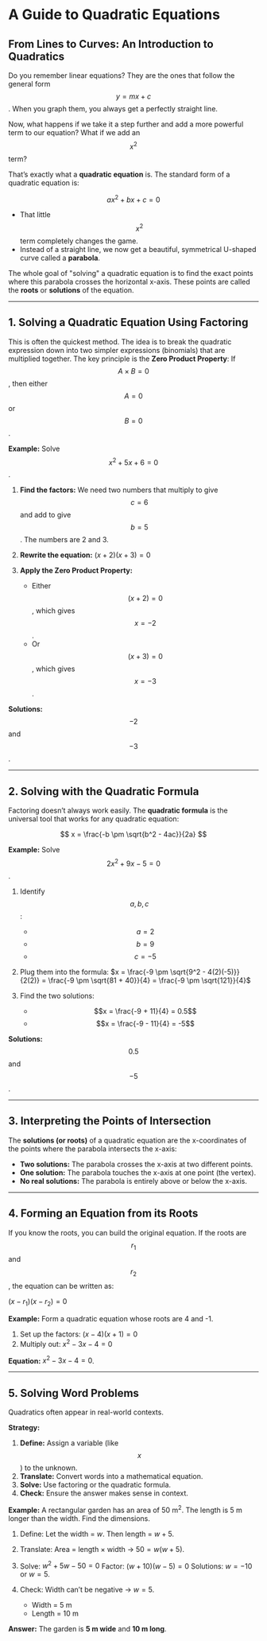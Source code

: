 # A Guide to Quadratic Equations

## From Lines to Curves: An Introduction to Quadratics

Do you remember linear equations? They are the ones that follow the general form $$y = mx + c$$. When you graph them, you always get a perfectly straight line.

Now, what happens if we take it a step further and add a more powerful term to our equation? What if we add an $$x^2$$ term?

That’s exactly what a **quadratic equation** is. The standard form of a quadratic equation is:

$$
ax^2 + bx + c = 0
$$

* That little $$x^2$$ term completely changes the game.
* Instead of a straight line, we now get a beautiful, symmetrical U-shaped curve called a **parabola**.

The whole goal of "solving" a quadratic equation is to find the exact points where this parabola crosses the horizontal x-axis. These points are called the **roots** or **solutions** of the equation.

---

## 1. Solving a Quadratic Equation Using Factoring

This is often the quickest method. The idea is to break the quadratic expression down into two simpler expressions (binomials) that are multiplied together. The key principle is the **Zero Product Property**: If $$A \times B = 0$$, then either $$A = 0$$ or $$B = 0$$.

**Example:** Solve $$x^2 + 5x + 6 = 0$$.

1. **Find the factors:** We need two numbers that multiply to give $$c = 6$$ and add to give $$b = 5$$. The numbers are 2 and 3.
2. **Rewrite the equation:**
   $(x + 2)(x + 3) = 0$
3. **Apply the Zero Product Property:**

   * Either $$(x + 2) = 0$$, which gives $$x = -2$$.
   * Or $$(x + 3) = 0$$, which gives $$x = -3$$.

**Solutions:** $$-2$$ and $$-3$$.



---

## 2. Solving with the Quadratic Formula

Factoring doesn’t always work easily. The **quadratic formula** is the universal tool that works for any quadratic equation:

$$
x = \frac{-b \pm \sqrt{b^2 - 4ac}}{2a}
$$

**Example:** Solve $$2x^2 + 9x - 5 = 0$$.

1. Identify $$a, b, c$$:

   * $$a = 2$$
   * $$b = 9$$
   * $$c = -5$$
2. Plug them into the formula:
   $x = \frac{-9 \pm \sqrt{9^2 - 4(2)(-5)}}{2(2)} = \frac{-9 \pm \sqrt{81 + 40}}{4} = \frac{-9 \pm \sqrt{121}}{4}$
3. Find the two solutions:

   * $$x = \frac{-9 + 11}{4} = 0.5$$
   * $$x = \frac{-9 - 11}{4} = -5$$

**Solutions:** $$0.5$$ and $$-5$$.



---

## 3. Interpreting the Points of Intersection

The **solutions (or roots)** of a quadratic equation are the x-coordinates of the points where the parabola intersects the x-axis:

* **Two solutions:** The parabola crosses the x-axis at two different points.
* **One solution:** The parabola touches the x-axis at one point (the vertex).
* **No real solutions:** The parabola is entirely above or below the x-axis.

---

## 4. Forming an Equation from its Roots

If you know the roots, you can build the original equation. If the roots are $$r_1$$ and $$r_2$$, the equation can be written as:

$(x - r_1)(x - r_2) = 0$

**Example:** Form a quadratic equation whose roots are 4 and -1.

1. Set up the factors:
   $(x - 4)(x + 1) = 0$
2. Multiply out:
   $x^2 - 3x - 4 = 0$

**Equation:** $x^2 - 3x - 4 = 0$.



---

## 5. Solving Word Problems

Quadratics often appear in real-world contexts.

**Strategy:**

1. **Define:** Assign a variable (like $$x$$) to the unknown.
2. **Translate:** Convert words into a mathematical equation.
3. **Solve:** Use factoring or the quadratic formula.
4. **Check:** Ensure the answer makes sense in context.

**Example:** A rectangular garden has an area of $50 \text{ m}^2$. The length is 5 m longer than the width. Find the dimensions.

1. Define: Let the width = $w$. Then length = $w + 5$.
2. Translate: Area = length × width → $50 = w(w + 5)$.
3. Solve:
   $w^2 + 5w - 50 = 0$
   Factor:
   $(w + 10)(w - 5) = 0$
   Solutions: $w = -10$ or $w = 5$.
4. Check: Width can’t be negative → $w = 5$.

   * Width = 5 m
   * Length = 10 m

**Answer:** The garden is **5 m wide** and **10 m long**.


